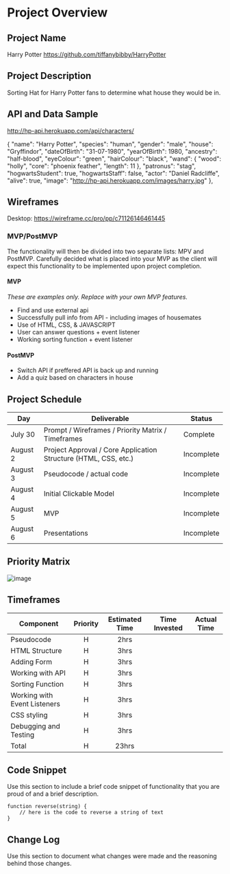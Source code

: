 # Project Overview

## Project Name

Harry Potter https://github.com/tiffanybibby/HarryPotter

## Project Description

Sorting Hat for Harry Potter fans to determine what house they would be in.

## API and Data Sample

http://hp-api.herokuapp.com/api/characters/

{
        "name": "Harry Potter",
        "species": "human",
        "gender": "male",
        "house": "Gryffindor",
        "dateOfBirth": "31-07-1980",
        "yearOfBirth": 1980,
        "ancestry": "half-blood",
        "eyeColour": "green",
        "hairColour": "black",
        "wand": {
            "wood": "holly",
            "core": "phoenix feather",
            "length": 11
        },
        "patronus": "stag",
        "hogwartsStudent": true,
        "hogwartsStaff": false,
        "actor": "Daniel Radcliffe",
        "alive": true,
        "image": "http://hp-api.herokuapp.com/images/harry.jpg"
    },

## Wireframes

Desktop:
https://wireframe.cc/pro/pp/c71126146461445

### MVP/PostMVP

The functionality will then be divided into two separate lists: MPV and PostMVP.  Carefully decided what is placed into your MVP as the client will expect this functionality to be implemented upon project completion.  

#### MVP 
*These are examples only. Replace with your own MVP features.*

- Find and use external api 
- Successfully pull info from API - including images of housemates
- Use of HTML, CSS, & JAVASCRIPT
- User can answer questions + event listener
- Working sorting function + event listener

#### PostMVP  

- Switch API if preffered API is back up and running
- Add a quiz based on characters in house

## Project Schedule

|  Day | Deliverable | Status
|---|---| ---|
|July 30| Prompt / Wireframes / Priority Matrix / Timeframes | Complete
|August 2| Project Approval / Core Application Structure (HTML, CSS, etc.) | Incomplete
|August 3| Pseudocode / actual code | Incomplete
|August 4| Initial Clickable Model  | Incomplete
|August 5| MVP | Incomplete
|August 6| Presentations | Incomplete

## Priority Matrix

![image](https://user-images.githubusercontent.com/88211804/127892837-d373308d-5336-4af7-a0d2-04ca154f7643.png)

## Timeframes

| Component | Priority | Estimated Time | Time Invested | Actual Time |
| --- | :---: |  :---: | :---: | :---: |
| Pseudocode | H | 2hrs| |  |
| HTML Structure | H | 3hrs| |  |
| Adding Form | H | 3hrs| | |
| Working with API | H | 3hrs| |  |
| Sorting Function| H | 3hrs| |  |
| Working with Event Listeners | H | 3hrs| |  |
| CSS styling | H | 3hrs| |  |
| Debugging and Testing | H | 3hrs| |  |
| Total | H | 23hrs|  |  |

## Code Snippet

Use this section to include a brief code snippet of functionality that you are proud of and a brief description.  

```
function reverse(string) {
	// here is the code to reverse a string of text
}
```

## Change Log
 Use this section to document what changes were made and the reasoning behind those changes.  
